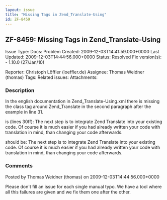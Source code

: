 ```yaml
---
layout: issue
title: "Missing Tags in Zend_Translate-Using"
id: ZF-8459
---
```


ZF-8459: Missing Tags in Zend\_Translate-Using
----------------------------------------------

 Issue Type: Docs: Problem Created: 2009-12-03T14:41:59.000+0000 Last Updated: 2009-12-03T14:44:56.000+0000 Status: Resolved Fix version(s): - 1.10.0 (27/Jan/10)
 
 Reporter:  Christoph Löffler (loeffler.de)  Assignee:  Thomas Weidner (thomas)  Tags: 
 Related issues: 
 Attachments: 
### Description

In the english documentation in Zend\_Translate-Using.xml there is missing the class tag around Zend\_Translate in the second paragraph after the example in line 31.

is (lines 30ff): The next step is to integrate Zend Translate into your existing code. Of course it is much easier if you had already written your code with translation in mind, than changing your code afterwards.

should be: The next step is to integrate Zend Translate into your existing code. Of course it is much easier if you had already written your code with translation in mind, than changing your code afterwards.

 

 

### Comments

Posted by Thomas Weidner (thomas) on 2009-12-03T14:44:56.000+0000

Please don't fill an issue for each single manual typo. We have a tool where all this failures are given and we fix them one after the other.

 

 